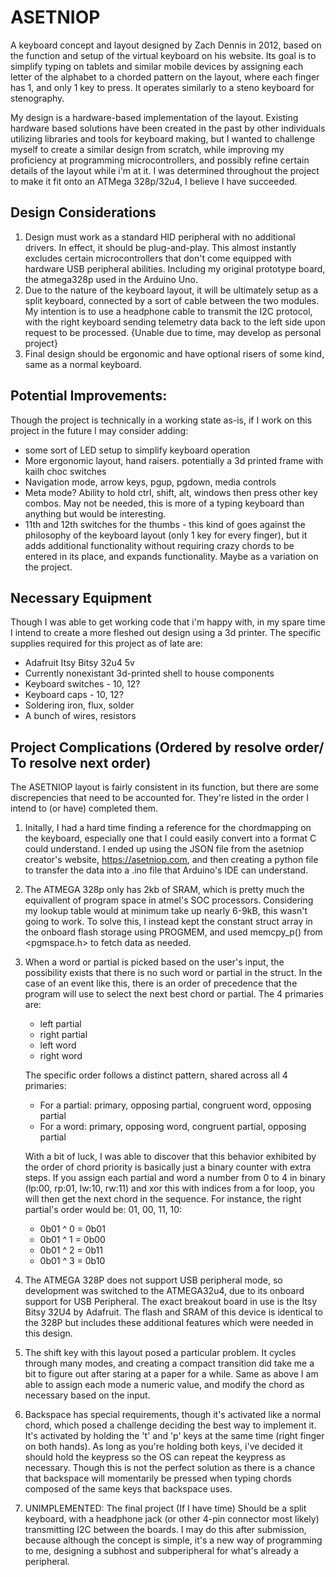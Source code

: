 # ASETNIOP
A keyboard concept and layout designed by Zach Dennis in 2012, based on the function and setup of the virtual keyboard on his website. Its goal is to simplify typing on tablets and similar mobile devices by assigning each letter of the alphabet to a chorded pattern on the layout, where each finger has 1, and only 1 key to press. It operates similarly to a steno keyboard for stenography.

My design is a hardware-based implementation of the layout. Existing hardware based solutions have been created in the past by other individuals utilizing libraries and tools for keyboard making, but I wanted to challenge myself to create a similar design from scratch, while improving my proficiency at programming microcontrollers, and possibly refine certain details of the layout while i'm at it. I was determined throughout the project to make it fit onto an ATMega 328p/32u4, I believe I have succeeded.



## Design Considerations
1. Design must work as a standard HID peripheral with no additional drivers. In effect, it should be plug-and-play. This almost instantly excludes certain microcontrollers that don't come equipped with hardware USB peripheral abilities. Including my original prototype board, the atmega328p used in the Arduino Uno.
2. Due to the nature of the keyboard layout, it will be ultimately setup as a split keyboard, connected by a sort of cable between the two modules. My intention is to use a headphone cable to transmit the I2C protocol, with the right keyboard sending telemetry data back to the left side upon request to be processed. {Unable due to time, may develop as personal project}
3. Final design should be ergonomic and have optional risers of some kind, same as a normal keyboard.



## Potential Improvements:
Though the project is technically in a working state as-is, if I work on this project in the future I may consider adding:
* some sort of LED setup to simplify keyboard operation
* More ergonomic layout, hand raisers. potentially a 3d printed frame with kailh choc switches
* Navigation mode, arrow keys, pgup, pgdown, media controls
* Meta mode? Ability to hold ctrl, shift, alt, windows then press other key combos. May not be needed, this is more of a typing keyboard than anything but would be interesting.
* 11th and 12th switches for the thumbs - this kind of goes against the philosophy of the keyboard layout (only 1 key for every finger), but it adds additional functionality without requiring crazy chords to be entered in its place, and expands functionality. Maybe as a variation on the project.



## Necessary Equipment
Though I was able to get working code that i'm happy with, in my spare time I intend to create a more fleshed out design using a 3d printer.
The specific supplies required for this project as of late are: 
* Adafruit Itsy Bitsy 32u4 5v 
* Currently nonexistant 3d-printed shell to house components
* Keyboard switches - 10, 12?
* Keyboard caps - 10, 12?
* Soldering iron, flux, solder
* A bunch of wires, resistors



## Project Complications (Ordered by resolve order/ To resolve next order)
The ASETNIOP layout is fairly consistent in its function, but there are some discrepencies that need to be accounted for. They're listed in the order I intend to (or have) completed them.

1. Initally, I had a hard time finding a reference for the chordmapping on the keyboard, especially one that I could easily convert into a format C could understand. I ended up using the JSON file from the asetniop creator's website, https://asetniop.com, and then creating a python file to transfer the data into a .ino file that Arduino's IDE can understand.

2. The ATMEGA 328p only has 2kb of SRAM, which is pretty much the equivallent of program space in atmel's SOC processors. Considering my lookup table would at minimum take up nearly 6-9kB, this wasn't going to work. To solve this, I instead kept the constant struct array in the onboard flash storage using PROGMEM, and used memcpy_p() from <pgmspace.h> to fetch data as needed. 

3.  When a word or partial is picked based on the user's input, the possibility exists that there is no such word or partial in the struct.  In the case of an event like this, there is an order of precedence that the program will use to select the next best chord or partial. The 4 primaries are:
    * left partial
    * right partial
    * left word
    * right word 

    The specific order follows a distinct pattern, shared across all 4 primaries:
    - For a partial: primary, opposing partial, congruent word, opposing partial
    - For a word: primary, opposing word, congruent partial, opposing partial

    With a bit of luck, I was able to discover that this behavior exhibited by the order of chord priority is basically just a binary counter with extra steps. If you assign each partial and word a number from 0 to 4 in binary (lp:00, rp:01, lw:10, rw:11) and xor this with indices from a for loop, you will then get the next chord in the sequence. For instance, the right partial's order would be: 01, 00, 11, 10:
    * 0b01 ^ 0 = 0b01
    * 0b01 ^ 1 = 0b00
    * 0b01 ^ 2 = 0b11
    * 0b01 ^ 3 = 0b10

4. The ATMEGA 328P does not support USB peripheral mode, so development was switched to the ATMEGA32u4, due to its onboard support for USB Peripheral. The exact breakout board in use is the Itsy Bitsy 32U4 by Adafruit. The flash and SRAM of this device is identical to the 328P but includes these additional features which were needed in this design.

5. The shift key with this layout posed a particular problem. It cycles through many modes, and creating a compact transition did take me a bit to figure out after staring at a paper for a while. Same as above I am able to assign each mode a numeric value, and modify the chord as necessary based on the input.

6. Backspace has special requirements, though it's activated like a normal chord, which posed a challenge deciding the best way to implement it. It's activated by holding the 't' and 'p' keys at the same time (right finger on both hands). As long as you're holding both keys, i've decided it should hold the keypress so the OS can repeat the keypress as necessary. Though this is not the perfect solution as there is a chance that backspace will momentarily be pressed when typing chords composed of the same keys that backspace uses.

7. UNIMPLEMENTED: The final project (If I have time) Should be a split keyboard, with a headphone jack (or other 4-pin connector most likely) transmitting I2C between the boards. I may do this after submission, because although the concept is simple, it's a new way of programming to me, designing a subhost and subperipheral for what's already a peripheral.